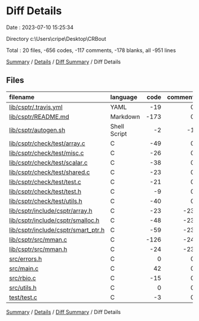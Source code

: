 # Diff Details

Date : 2023-07-10 15:25:34

Directory c:\\Users\\cripe\\Desktop\\CRBout

Total : 20 files,  -656 codes, -117 comments, -178 blanks, all -951 lines

[Summary](results.md) / [Details](details.md) / [Diff Summary](diff.md) / Diff Details

## Files
| filename | language | code | comment | blank | total |
| :--- | :--- | ---: | ---: | ---: | ---: |
| [lib/csptr/.travis.yml](/lib/csptr/.travis.yml) | YAML | -19 | 0 | -2 | -21 |
| [lib/csptr/README.md](/lib/csptr/README.md) | Markdown | -173 | 0 | -46 | -219 |
| [lib/csptr/autogen.sh](/lib/csptr/autogen.sh) | Shell Script | -2 | -1 | -1 | -4 |
| [lib/csptr/check/test/array.c](/lib/csptr/check/test/array.c) | C | -49 | 0 | -12 | -61 |
| [lib/csptr/check/test/misc.c](/lib/csptr/check/test/misc.c) | C | -26 | 0 | -4 | -30 |
| [lib/csptr/check/test/scalar.c](/lib/csptr/check/test/scalar.c) | C | -38 | 0 | -9 | -47 |
| [lib/csptr/check/test/shared.c](/lib/csptr/check/test/shared.c) | C | -23 | 0 | -6 | -29 |
| [lib/csptr/check/test/test.c](/lib/csptr/check/test/test.c) | C | -21 | 0 | -6 | -27 |
| [lib/csptr/check/test/test.h](/lib/csptr/check/test/test.h) | C | -9 | 0 | -5 | -14 |
| [lib/csptr/check/test/utils.h](/lib/csptr/check/test/utils.h) | C | -40 | 0 | -11 | -51 |
| [lib/csptr/include/csptr/array.h](/lib/csptr/include/csptr/array.h) | C | -23 | -23 | -8 | -54 |
| [lib/csptr/include/csptr/smalloc.h](/lib/csptr/include/csptr/smalloc.h) | C | -48 | -23 | -14 | -85 |
| [lib/csptr/include/csptr/smart_ptr.h](/lib/csptr/include/csptr/smart_ptr.h) | C | -59 | -23 | -10 | -92 |
| [lib/csptr/src/mman.c](/lib/csptr/src/mman.c) | C | -126 | -24 | -29 | -179 |
| [lib/csptr/src/mman.h](/lib/csptr/src/mman.h) | C | -24 | -23 | -9 | -56 |
| [src/errors.h](/src/errors.h) | C | 0 | 0 | 2 | 2 |
| [src/main.c](/src/main.c) | C | 42 | 0 | 0 | 42 |
| [src/rbio.c](/src/rbio.c) | C | -15 | 0 | -4 | -19 |
| [src/utils.h](/src/utils.h) | C | 0 | 0 | -1 | -1 |
| [test/test.c](/test/test.c) | C | -3 | 0 | -3 | -6 |

[Summary](results.md) / [Details](details.md) / [Diff Summary](diff.md) / Diff Details
